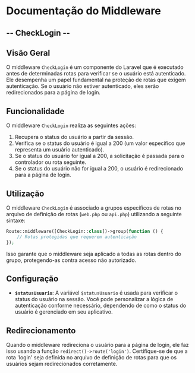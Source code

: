 # Documentação do Middleware 

## -- CheckLogin --

## Visão Geral

O middleware `CheckLogin` é um componente do Laravel que é executado antes de determinadas rotas para verificar se o usuário está autenticado. Ele desempenha um papel fundamental na proteção de rotas que exigem autenticação. Se o usuário não estiver autenticado, eles serão redirecionados para a página de login.

## Funcionalidade

O middleware `CheckLogin` realiza as seguintes ações:

1. Recupera o status do usuário a partir da sessão.
2. Verifica se o status do usuário é igual a 200 (um valor específico que representa um usuário autenticado).
3. Se o status do usuário for igual a 200, a solicitação é passada para o controlador ou rota seguinte.
4. Se o status do usuário não for igual a 200, o usuário é redirecionado para a página de login.

## Utilização

O middleware `CheckLogin` é associado a grupos específicos de rotas no arquivo de definição de rotas (`web.php` ou `api.php`) utilizando a seguinte sintaxe:

```php
Route::middleware([CheckLogin::class])->group(function () {
    // Rotas protegidas que requerem autenticação
});
```

Isso garante que o middleware seja aplicado a todas as rotas dentro do grupo, protegendo-as contra acesso não autorizado.

## Configuração

- **`$statusUsuario`**: A variável `$statusUsuario` é usada para verificar o status do usuário na sessão. Você pode personalizar a lógica de autenticação conforme necessário, dependendo de como o status do usuário é gerenciado em seu aplicativo.

## Redirecionamento

Quando o middleware redireciona o usuário para a página de login, ele faz isso usando a função `redirect()->route('login')`. Certifique-se de que a rota 'login' seja definida no arquivo de definição de rotas para que os usuários sejam redirecionados corretamente.
